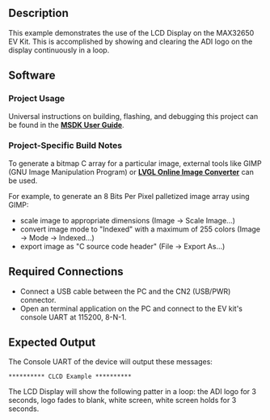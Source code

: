 ## Description

This example demonstrates the use of the LCD Display on the MAX32650 EV Kit. This is accomplished by showing and clearing the ADI logo on the display continuously in a loop.


## Software

### Project Usage

Universal instructions on building, flashing, and debugging this project can be found in the **[MSDK User Guide](https://analog-devices-msdk.github.io/msdk/USERGUIDE/)**.

### Project-Specific Build Notes

To generate a bitmap C array for a particular image, external tools like GIMP (GNU Image Manipulation Program) or **[LVGL Online Image Converter](https://lvgl.io/tools/imageconverter)** can be used.

For example, to generate an 8 Bits Per Pixel palletized image array using GIMP:
- scale image to appropriate dimensions (Image -> Scale Image...)
- convert image mode to "Indexed" with a maximum of 255 colors (Image -> Mode -> Indexed...)
- export image as "C source code header" (File -> Export As...)

## Required Connections

-   Connect a USB cable between the PC and the CN2 (USB/PWR) connector.
-   Open an terminal application on the PC and connect to the EV kit's console UART at 115200, 8-N-1.

## Expected Output

The Console UART of the device will output these messages:

```
********** CLCD Example **********
```

The LCD Display will show the following patter in a loop: the ADI logo for 3 seconds, logo fades to blank, white screen, white screen holds for 3 seconds.
